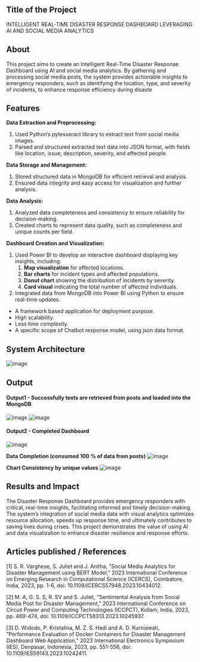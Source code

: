 ## Title of the Project
INTELLIGENT REAL-TIME DISASTER RESPONSE DASHBOARD LEVERAGING AI AND SOCIAL MEDIA ANALYTICS

## About
<!--Detailed Description about the project-->
This project aims to create an Intelligent Real-Time Disaster Response Dashboard using AI and social media analytics. By gathering and processing social media posts, the system provides actionable insights to emergency responders, such as identifying the location, type, and severity of incidents, to enhance response efficiency during disaste

## Features
<!--List the features of the project as shown below-->
**Data Extraction and Preprocessing:**
1) Used Python’s pytesseract library to extract text from social media images.
2) Parsed and structured extracted text data into JSON format, with fields like location, issue, description, severity, and affected people.
   
**Data Storage and Management:**
1) Stored structured data in MongoDB for efficient retrieval and analysis.
2) Ensured data integrity and easy access for visualization and further analysis.
   
**Data Analysis:**
1) Analyzed data completeness and consistency to ensure reliability for decision-making.
2) Created charts to represent data quality, such as completeness and unique counts per field.
   
**Dashboard Creation and Visualization:**
1) Used Power BI to develop an interactive dashboard displaying key insights, including:
   1) **Map visualization** for affected locations.
   2) **Bar charts** for incident types and affected populations.
   3) **Donut chart** showing the distribution of incidents by severity.
   4) **Card visual** indicating the total number of affected individuals.
2) Integrated data from MongoDB into Power BI using Python to ensure real-time updates.
- A framework based application for deployment purpose.
- High scalability.
- Less time complexity.
- A specific scope of Chatbot response model, using json data format.

## System Architecture
<!--Embed the system architecture diagram as shown below-->

![image](https://github.com/user-attachments/assets/e17266ac-f77d-488d-b925-76597a49280a)

## Output

<!--Embed the Output picture at respective places as shown below as shown below-->
#### Output1 - Successfully texts are retrieved from posts and loaded into the MongoDB
![image](https://github.com/user-attachments/assets/3ba4fd5a-e676-4417-bfc6-d049c7aa7998)
![image](https://github.com/user-attachments/assets/e2806dbf-6144-4145-aa87-51d77bec4f05)

#### Output2 - Completed Dashboard
![image](https://github.com/user-attachments/assets/4d757653-7205-48a6-a467-c3ccfa12e5a5)

**Data Completion (consumed 100 % of data from posts)**
![image](https://github.com/user-attachments/assets/d60acb0e-8f5a-4588-a603-913cddefed98)

**Chart Consistency by unique values**
![image](https://github.com/user-attachments/assets/9f43a2b6-fa40-4549-b326-6a57fb615c2d)

## Results and Impact
<!--Give the results and impact as shown below-->
The Disaster Response Dashboard provides emergency responders with critical, real-time insights, facilitating informed and timely decision-making. The system’s integration of social media data with visual analytics optimizes resource allocation, speeds up response time, and ultimately contributes to saving lives during crises. This project demonstrates the value of using AI and data visualization to enhance disaster resilience and response efforts.

## Articles published / References
[1]  S. R. Varghese, S. Juliet and J. Anitha, "Social Media Analytics for Disaster Management using BERT Model," 2023 International Conference on Emerging Research in Computational Science (ICERCS), Coimbatore, India, 2023, pp. 1-6, doi: 10.1109/ICERCS57948.2023.10434012.

[2]    M. A, G. S. S, R. SV and S. Juliet, "Sentimental Analysis from Social Media Post for        Disaster Management," 2023 International Conference on Circuit Power and Computing Technologies (ICCPCT), Kollam, India, 2023, pp. 469-474, doi: 10.1109/ICCPCT58313.2023.10245937.

[3]  D. Widodo, P. Kristalina, M. Z. S. Hadi and A. D. Kurniawati, "Performance Evaluation of Docker Containers for Disaster Management Dashboard Web Application," 2023 International Electronics Symposium (IES), Denpasar, Indonesia, 2023, pp. 551-556, doi: 10.1109/IES59143.2023.10242411.




